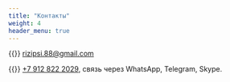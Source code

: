 ```yaml
---
title: "Контакты"
weight: 4
header_menu: true
---
```


{{<icon class="fa fa-envelope">}}&nbsp;[rizipsi.88@gmail.com](mailto:risipsi.88@gmail.com)

{{<icon class="fa fa-phone">}}&nbsp;[+7 912 822 2029](tel:+79128222029), связь через WhatsApp, Telegram, Skype.
